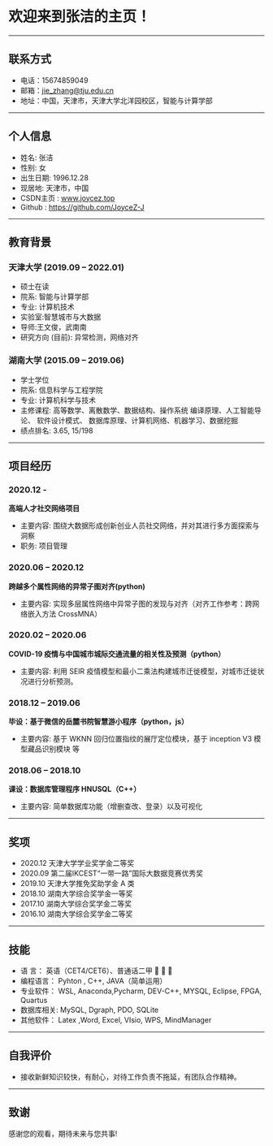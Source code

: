 # 欢迎来到张洁的主页！

---

##  联系方式

- 电话：15674859049 
- 邮箱：jie_zhang@tju.edu.cn 
- 地址：中国，天津市，天津大学北洋园校区，智能与计算学部

---

## 个人信息

  - 姓名: 张洁
  - 性别: 女
  - 出生日期: 1996.12.28
  - 现居地: 天津市，中国
  - CSDN主页 : www.joycez.top
  - Github : https://github.com/JoyceZ-J

---


## 教育背景
### 天津大学 (2019.09 – 2022.01)   
- 硕士在读
- 院系: 智能与计算学部
- 专业: 计算机技术
- 实验室:智慧城市与大数据
- 导师:王文俊，武南南
- 研究方向 (目前): 异常检测，网络对齐

### 湖南大学 (2015.09 – 2019.06)   
- 学士学位
- 院系: 信息科学与工程学院
- 专业: 计算机科学与技术
- 主修课程: 高等数学、离散数学、数据结构、操作系统
           编译原理、人工智能导论、 软件设计模式、
           数据库原理、计算机网络、机器学习、数据挖掘
- 绩点排名: 3.65, 15/198

---

  
## 项目经历
### 2020.12 - 
**高端人才社交网络项目**
- 主要内容: 围绕大数据形成创新创业人员社交网络，并对其进行多方面探索与洞察
- 职务: 项目管理

### 2020.06 – 2020.12
**跨越多个属性网络的异常子图对齐(python)**
- 主要内容: 实现多层属性网络中异常子图的发现与对齐（对齐工作参考：跨网络嵌入方法 CrossMNA）

### 2020.02 – 2020.06
**COVID-19 疫情与中国城市城际交通流量的相关性及预测（python）**
- 主要内容:  利用 SEIR 疫情模型和最小二乘法构建城市迁徙模型，对城市迁徙状况进行分析预测。

### 2018.12 – 2019.06  
**毕设：基于微信的岳麓书院智慧游小程序（python，js）**
- 主要内容:  基于 WKNN 回归位置指纹的展厅定位模块，基于 inception V3 模型藏品识别模块 等

### 2018.06 – 2018.10  
**课设：数据库管理程序 HNUSQL（C++）**
- 主要内容: 简单数据库功能（增删查改、登录）以及可视化

---

## 奖项
- 2020.12 天津大学学业奖学金二等奖
- 2020.09 第二届IKCEST“一带一路”国际大数据竞赛优秀奖
- 2019.10 天津大学推免奖助学金 A 类
- 2018.10 湖南大学综合奖学金一等奖
- 2017.10 湖南大学综合奖学金二等奖
- 2016.10 湖南大学综合奖学金二等奖

---

## 技能 
- 语 言： 英语（CET4/CET6）、普通话二甲      
- 编程语言： Pyhton , C++, JAVA（简单运用）
- 专业软件： WSL, Anaconda,Pycharm, DEV-C++, MYSQL, Eclipse, FPGA, Quartus
- 数据库相关: MySQL, Dgraph, PDO, SQLite
- 其他软件： Latex ,Word, Excel, VIsio, WPS, MindManager

---

## 自我评价
- 接收新鲜知识较快，有耐心，对待工作负责不拖延，有团队合作精神。

---      

## 致谢
感谢您的观看，期待未来与您共事!

